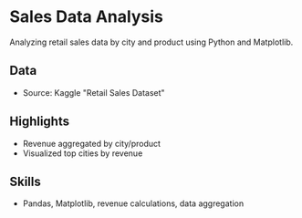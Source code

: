 # Sales Data Analysis

Analyzing retail sales data by city and product using Python and Matplotlib.

## Data
- Source: Kaggle "Retail Sales Dataset"

## Highlights
- Revenue aggregated by city/product
- Visualized top cities by revenue

## Skills
- Pandas, Matplotlib, revenue calculations, data aggregation
